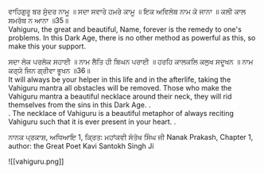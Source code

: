 ਵਾਹਿਗੁਰੂ ਬਰ ਸੁੰਦਰ ਨਾਮੂ ॥ ਸਦਾ ਸਵਾਰੇ ਹਮਰੇ ਕਾਮੂ ॥ 
ਇਕ ਅਵਿਲੰਬ ਨਾਮ ਕੋ ਜਾਨਾ ॥ ਕਲੀ ਕਾਲ ਸਮਰੱਥ ਨ ਆਨਾ ॥35॥  
Vahiguru, the great and beautiful, Name, forever is the remedy to one's problems. In this Dark Age, there is no other method as powerful as this, so make this your support.  
  
ਸਦਾ ਲੋਕ ਪਰਲੋਕ ਸਹਾਈ ॥ ਨਾਮ ਲੈਤਿ ਹੀ ਬਿਘਨ ਪਰਾਈ ॥ 
ਹਰਹਿ ਕਾਲਕਲਿ ਕਲੁਖ ਸਦੂਖਨ ॥ ਨਾਮ ਕਰ੍ਯੋ ਜਿਨ ਗ੍ਰੀਵਾ ਭੂਖਨ ॥36॥  
It will always be your helper in this life and in the afterlife, taking the Vahiguru mantra all obstacles will be removed. Those who make the Vahiguru mantra a beautiful necklace around their neck, they will rid themselves from the sins in this Dark Age. .  
.
The necklace of Vahiguru is a beautiful metaphor of always reciting Vahiguru such that it is ever present in your heart. .
  
ਨਾਨਕ ਪ੍ਰਕਾਸ਼, ਅਧਿਆਇ 1, ਕ੍ਰਿਤ: ਮਹਾਂਕਵੀ ਸੰਤੋਖ ਸਿੰਘ ਜੀ 
Nanak Prakash, Chapter 1, author: the Great Poet Kavi Santokh Singh Ji 

![[vahiguru.png]]